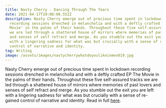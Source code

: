 ```yaml
---
title: Nasty Cherry - Dancing Through The Tears
date: 2021-04-17T10:08:08.552Z
description: Nasty Cherry emerge out of precious time spent in lockdown
  recording sessions drenched in melancholia and with a deftly crafted EP 'The
  Movie' in the palms of their hands. Throughout these five self-assured tracks
  we are led through a shattered house of mirrors where memories of past lovers
  and senses of self refract and merge. As you stumble out the exit you are left
  with a lingering sadness for what was but crucially with a sense of re-gained
  control of narrative and identity.
tag: Writing
image: /assets/images/nastycherrywhatdoyoulikeinmev019.jpg
---
```

Nasty Cherry emerge out of precious time spent in lockdown recording sessions drenched in melancholia and with a deftly crafted EP The Movie in the palms of their hands. Throughout these five self-assured tracks we are led through a shattered house of mirrors where memories of past lovers and senses of self refract and merge. As you stumble out the exit you are left with a lingering sadness for what was but crucially with a sense of re-gained control of narrative and identity. Read in full [here](https://metalmagazine.eu/post/nasty-cherry).